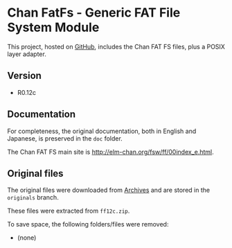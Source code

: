 # Chan FatFs - Generic FAT File System Module

This project, hosted on [GitHub](https://github.com/xpacks),
includes the Chan FAT FS files, plus a POSIX layer adapter.

## Version

* R0.12c

## Documentation

For completeness, the original documentation, both in English 
and Japanese, is preserved in the `doc` folder.

The Chan FAT FS main site is
http://elm-chan.org/fsw/ff/00index_e.html.

## Original files

The original files were downloaded from [Archives](http://elm-chan.org/fsw/ff/archives.html)
and are stored in the `originals` branch.

These files were extracted from `ff12c.zip`.

To save space, the following folders/files were removed:

* (none)

